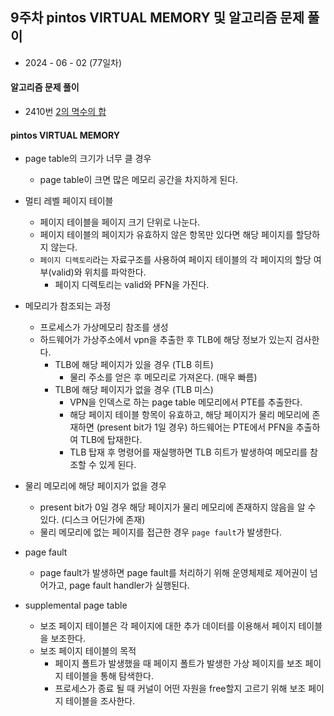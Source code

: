 ## 9주차 pintos VIRTUAL MEMORY 및 알고리즘 문제 풀이

- 2024 - 06 - 02 (77일차)     

#### 알고리즘 문제 풀이   
* 2410번 [2의 멱수의 합]()   

#### pintos VIRTUAL MEMORY    
* page table의 크기가 너무 클 경우     
    * page table이 크면 많은 메모리 공간을 차지하게 된다.   
* 멀티 레벨 페이지 테이블   
    * 페이지 테이블을 페이지 크기 단위로 나눈다.   
    * 페이지 테이블의 페이지가 유효하지 않은 항목만 있다면 해당 페이지를 할당하지 않는다.   
    * ```페이지 디렉토리```라는 자료구조를 사용하여 페이지 테이블의 각 페이지의 할당 여부(valid)와 위치를 파악한다.   
        * 페이지 디렉토리는 valid와 PFN을 가진다.   
* 메모리가 참조되는 과정   
    * 프로세스가 가상메모리 참조를 생성   
    * 하드웨어가 가상주소에서 vpn을 추출한 후 TLB에 해당 정보가 있는지 검사한다.  
        * TLB에 해당 페이지가 있을 경우 (TLB 히트)    
            * 물리 주소를 얻은 후 메모리로 가져온다.  (매우 빠름)   
        * TLB에 해당 페이지가 없을 경우 (TLB 미스)   
            * VPN을 인덱스로 하는 page table 메모리에서 PTE를 추출한다.  
            * 해당 페이지 테이블 항목이 유효하고, 해당 페이지가 물리 메모리에 존재하면 (present bit가 1일 경우) 하드웨어는 PTE에서 PFN을 추출하여 TLB에 탑재한다.   
            * TLB 탑재 후 명령어를 재실행하면 TLB 히트가 발생하여 메모리를 참조할 수 있게 된다.   
* 물리 메모리에 해당 페이지가 없을 경우   
    * present bit가 0일 경우 해당 페이지가 물리 메모리에 존재하지 않음을 알 수 있다. (디스크 어딘가에 존재)    
    * 물리 메모리에 없는 페이지를 접근한 경우 ```page fault```가 발생한다.   

* page fault        
    * page fault가 발생하면 page fault를 처리하기 위해 운영체제로 제어권이 넘어가고, page fault handler가 실행된다.   

* supplemental page table   
    * 보조 페이지 테이블은 각 페이지에 대한 추가 데이터를 이용해서 페이지 테이블을 보조한다.   
    * 보조 페이지 테이블의 목적   
        * 페이지 폴트가 발생했을 때 페이지 폴트가 발생한 가상 페이지를 보조 페이지 테이블을 통해 탐색한다.  
        * 프로세스가 종료 될 때 커널이 어떤 자원을 free할지 고르기 위해 보조 페이지 테이블을 조사한다.   
        